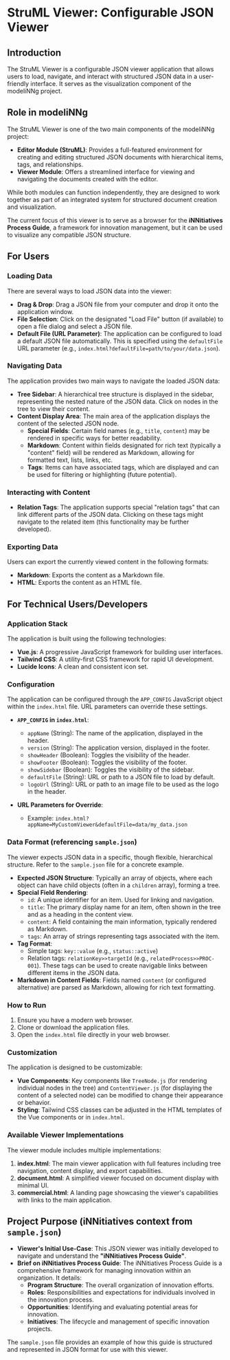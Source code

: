 # StruML Viewer: Configurable JSON Viewer

## Introduction

The StruML Viewer is a configurable JSON viewer application that allows users to load, navigate, and interact with structured JSON data in a user-friendly interface. It serves as the visualization component of the modeliNNg project.

## Role in modeliNNg

The StruML Viewer is one of the two main components of the modeliNNg project:

- **Editor Module (StruML)**: Provides a full-featured environment for creating and editing structured JSON documents with hierarchical items, tags, and relationships.
- **Viewer Module**: Offers a streamlined interface for viewing and navigating the documents created with the editor.

While both modules can function independently, they are designed to work together as part of an integrated system for structured document creation and visualization.

The current focus of this viewer is to serve as a browser for the **iNNitiatives Process Guide**, a framework for innovation management, but it can be used to visualize any compatible JSON structure.

## For Users

### Loading Data

There are several ways to load JSON data into the viewer:

*   **Drag & Drop**: Drag a JSON file from your computer and drop it onto the application window.
*   **File Selection**: Click on the designated "Load File" button (if available) to open a file dialog and select a JSON file.
*   **Default File (URL Parameter)**: The application can be configured to load a default JSON file automatically. This is specified using the `defaultFile` URL parameter (e.g., `index.html?defaultFile=path/to/your/data.json`).

### Navigating Data

The application provides two main ways to navigate the loaded JSON data:

*   **Tree Sidebar**: A hierarchical tree structure is displayed in the sidebar, representing the nested nature of the JSON data. Click on nodes in the tree to view their content.
*   **Content Display Area**: The main area of the application displays the content of the selected JSON node.
    *   **Special Fields**: Certain field names (e.g., `title`, `content`) may be rendered in specific ways for better readability.
    *   **Markdown**: Content within fields designated for rich text (typically a "content" field) will be rendered as Markdown, allowing for formatted text, lists, links, etc.
    *   **Tags**: Items can have associated tags, which are displayed and can be used for filtering or highlighting (future potential).

### Interacting with Content

*   **Relation Tags**: The application supports special "relation tags" that can link different parts of the JSON data. Clicking on these tags might navigate to the related item (this functionality may be further developed).

### Exporting Data

Users can export the currently viewed content in the following formats:

*   **Markdown**: Exports the content as a Markdown file.
*   **HTML**: Exports the content as an HTML file.

## For Technical Users/Developers

### Application Stack

The application is built using the following technologies:

*   **Vue.js**: A progressive JavaScript framework for building user interfaces.
*   **Tailwind CSS**: A utility-first CSS framework for rapid UI development.
*   **Lucide Icons**: A clean and consistent icon set.

### Configuration

The application can be configured through the `APP_CONFIG` JavaScript object within the `index.html` file. URL parameters can override these settings.

*   **`APP_CONFIG` in `index.html`**:
    *   `appName` (String): The name of the application, displayed in the header.
    *   `version` (String): The application version, displayed in the footer.
    *   `showHeader` (Boolean): Toggles the visibility of the header.
    *   `showFooter` (Boolean): Toggles the visibility of the footer.
    *   `showSidebar` (Boolean): Toggles the visibility of the sidebar.
    *   `defaultFile` (String): URL or path to a JSON file to load by default.
    *   `logoUrl` (String): URL or path to an image file to be used as the logo in the header.

*   **URL Parameters for Override**:
    *   Example: `index.html?appName=MyCustomViewer&defaultFile=data/my_data.json`

### Data Format (referencing `sample.json`)

The viewer expects JSON data in a specific, though flexible, hierarchical structure. Refer to the `sample.json` file for a concrete example.

*   **Expected JSON Structure**: Typically an array of objects, where each object can have child objects (often in a `children` array), forming a tree.
*   **Special Field Rendering**:
    *   `id`: A unique identifier for an item. Used for linking and navigation.
    *   `title`: The primary display name for an item, often shown in the tree and as a heading in the content view.
    *   `content`: A field containing the main information, typically rendered as Markdown.
    *   `tags`: An array of strings representing tags associated with the item.
*   **Tag Format**:
    *   Simple tags: `key::value` (e.g., `status::active`)
    *   Relation tags: `relationKey>>targetId` (e.g., `relatedProcess>>PROC-001`). These tags can be used to create navigable links between different items in the JSON data.
*   **Markdown in Content Fields**: Fields named `content` (or configured alternative) are parsed as Markdown, allowing for rich text formatting.

### How to Run

1.  Ensure you have a modern web browser.
2.  Clone or download the application files.
3.  Open the `index.html` file directly in your web browser.

### Customization

The application is designed to be customizable:

*   **Vue Components**: Key components like `TreeNode.js` (for rendering individual nodes in the tree) and `ContentViewer.js` (for displaying the content of a selected node) can be modified to change their appearance or behavior.
*   **Styling**: Tailwind CSS classes can be adjusted in the HTML templates of the Vue components or in `index.html`.

### Available Viewer Implementations

The viewer module includes multiple implementations:

1. **index.html**: The main viewer application with full features including tree navigation, content display, and export capabilities.
2. **document.html**: A simplified viewer focused on document display with minimal UI.
3. **commercial.html**: A landing page showcasing the viewer's capabilities with links to the main application.

## Project Purpose (iNNitiatives context from `sample.json`)

*   **Viewer's Initial Use-Case**: This JSON viewer was initially developed to navigate and understand the **"iNNitiatives Process Guide"**.
*   **Brief on iNNitiatives Process Guide**: The iNNitiatives Process Guide is a comprehensive framework for managing innovation within an organization. It details:
    *   **Program Structure**: The overall organization of innovation efforts.
    *   **Roles**: Responsibilities and expectations for individuals involved in the innovation process.
    *   **Opportunities**: Identifying and evaluating potential areas for innovation.
    *   **Initiatives**: The lifecycle and management of specific innovation projects.

The `sample.json` file provides an example of how this guide is structured and represented in JSON format for use with this viewer.
